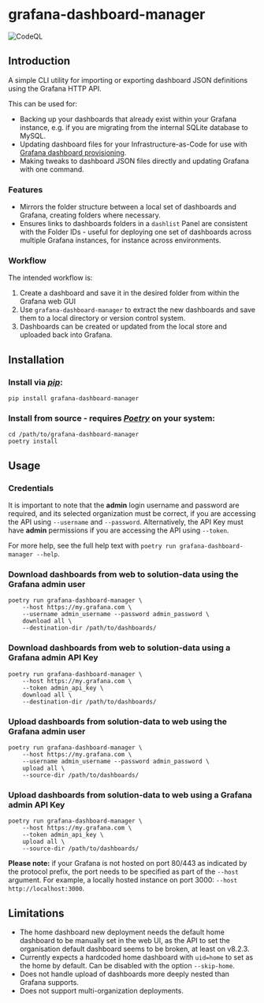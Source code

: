 # grafana-dashboard-manager

![CodeQL](https://github.com/Beam-Connectivity/grafana-dashboard-manager/actions/workflows/codeql-analysis.yml/badge.svg)

## Introduction

A simple CLI utility for importing or exporting dashboard JSON definitions using the Grafana HTTP API.

This can be used for:

- Backing up your dashboards that already exist within your Grafana instance, e.g. if you are migrating from the internal SQLite database to MySQL.
- Updating dashboard files for your Infrastructure-as-Code for use with [Grafana dashboard provisioning](https://grafana.com/docs/grafana/latest/administration/provisioning/#dashboards).
- Making tweaks to dashboard JSON files directly and updating Grafana with one command.

### Features

- Mirrors the folder structure between a local set of dashboards and Grafana, creating folders where necessary.
- Ensures links to dashboards folders in a `dashlist` Panel are consistent with the Folder IDs - useful for deploying one set of dashboards across multiple Grafana instances, for instance across environments.

### Workflow

The intended workflow is:

1. Create a dashboard and save it in the desired folder from within the Grafana web GUI
2. Use `grafana-dashboard-manager` to extract the new dashboards and save them to a local directory or version control system.
3. Dashboards can be created or updated from the local store and uploaded back into Grafana.

## Installation

### Install via _[pip](https://pypi.org/project/pip/)_:

```shell
pip install grafana-dashboard-manager
```

### Install from source - requires _[Poetry](https://python-poetry.org/)_ on your system:

```shell
cd /path/to/grafana-dashboard-manager
poetry install
```

## Usage

### Credentials

It is important to note that the **admin** login username and password are required, and its selected organization must be correct, if you are accessing the API using `--username` and `--password`. Alternatively, the API Key must have **admin** permissions if you are accessing the API using `--token`.

For more help, see the full help text with `poetry run grafana-dashboard-manager --help`.

### Download dashboards from web to solution-data using the Grafana admin user

```shell
poetry run grafana-dashboard-manager \
    --host https://my.grafana.com \
    --username admin_username --password admin_password \
    download all \
    --destination-dir /path/to/dashboards/
```

### Download dashboards from web to solution-data using a Grafana admin API Key

```shell
poetry run grafana-dashboard-manager \
    --host https://my.grafana.com \
    --token admin_api_key \
    download all \
    --destination-dir /path/to/dashboards/
```

### Upload dashboards from solution-data to web using the Grafana admin user

```shell
poetry run grafana-dashboard-manager \
    --host https://my.grafana.com \
    --username admin_username --password admin_password \
    upload all \
    --source-dir /path/to/dashboards/
```

### Upload dashboards from solution-data to web using a Grafana admin API Key

```shell
poetry run grafana-dashboard-manager \
    --host https://my.grafana.com \
    --token admin_api_key \
    upload all \
    --source-dir /path/to/dashboards/
```

**Please note:** if your Grafana is not hosted on port 80/443 as indicated by the protocol prefix, the port needs to be specified as part of the `--host` argument. For example, a locally hosted instance on port 3000: `--host http://localhost:3000`.

## Limitations

- The home dashboard new deployment needs the default home dashboard to be manually set in the web UI, as the API to set the organisation default dashboard seems to be broken, at least on v8.2.3.
- Currently expects a hardcoded home dashboard with `uid=home` to set as the home by default.
Can be disabled with the option `--skip-home`.
- Does not handle upload of dashboards more deeply nested than Grafana supports.
- Does not support multi-organization deployments.
